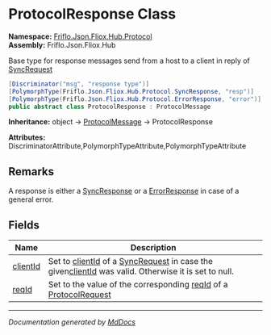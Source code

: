 ﻿<!--  
  <auto-generated>   
    The contents of this file were generated by a tool.  
    Changes to this file may be list if the file is regenerated  
  </auto-generated>   
-->

# ProtocolResponse Class

**Namespace:** [Friflo.Json.Fliox.Hub.Protocol](../index.md)  
**Assembly:** Friflo.Json.Fliox.Hub

Base type for response messages send from a host to a client in reply of [SyncRequest](../SyncRequest/index.md)

```csharp
[Discriminator("msg", "response type")]
[PolymorphType(Friflo.Json.Fliox.Hub.Protocol.SyncResponse, "resp")]
[PolymorphType(Friflo.Json.Fliox.Hub.Protocol.ErrorResponse, "error")]
public abstract class ProtocolResponse : ProtocolMessage
```

**Inheritance:** object → [ProtocolMessage](../ProtocolMessage/index.md) → ProtocolResponse

**Attributes:** DiscriminatorAttribute,PolymorphTypeAttribute,PolymorphTypeAttribute

## Remarks

A response is either a [SyncResponse](../SyncResponse/index.md) or a [ErrorResponse](../ErrorResponse/index.md) in case of a general error.

## Fields

| Name                           | Description                                                                                                                                                                                                     |
| ------------------------------ | --------------------------------------------------------------------------------------------------------------------------------------------------------------------------------------------------------------- |
| [clientId](fields/clientId.md) | Set to [clientId](../ProtocolRequest/fields/clientId.md) of a [SyncRequest](../SyncRequest/index.md) in case the given[clientId](../ProtocolRequest/fields/clientId.md) was valid. Otherwise it is set to null. |
| [reqId](fields/reqId.md)       | Set to the value of the corresponding [reqId](../ProtocolRequest/fields/reqId.md) of a [ProtocolRequest](../ProtocolRequest/index.md)                                                                           |

___

*Documentation generated by [MdDocs](https://github.com/ap0llo/mddocs)*
